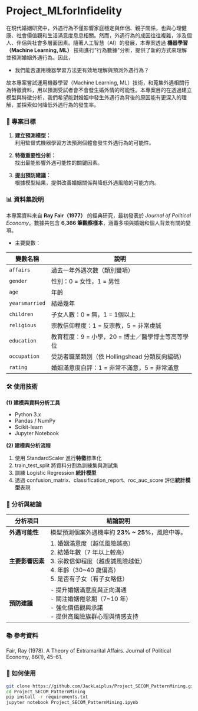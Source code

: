 # Project_MLforInfidelity

在現代婚姻研究中，外遇行為不僅影響家庭穩定與伴侶、親子關係，也與心理健康、社會價值觀和生活滿意度息息相關。然而，外遇行為的成因往往複雜，涉及個人、伴侶與社會多層面因素。隨著人工智慧（AI）的發展，本專案透過 __機器學習（Machine Learning, ML）__ 技術進行"行為數據"分析，提供了新的方式來理解並預測婚姻外遇行為。因此，

- 我們能否運用機器學習方法更有效地理解與預測外遇行為？

故本專案嘗試運用機器學習（Machine Learning, ML）技術，和蒐集外遇相關行為特徵資料，用以預測受試者會不會發生婚外情的可能性。本專案目的在透過建立模型與特徵分析，我們希望能對婚姻中發生外遇行為背後的原因能有更深入的理解，並探索如何降低外遇行為的發生率。

### 🎯 專案目標

1. **建立預測模型：**  
   利用監督式機器學習方法預測個體會發生外遇行為的可能性。

2. **特徵重要性分析：**  
   找出最能影響外遇可能性的關鍵因素。

3. **提出預防建議：**  
   根據模型結果，提供改善婚姻關係與降低外遇風險的可能方向。

### 📊 資料集說明

本專案資料來自 **Ray Fair（1977）** 的經典研究，最初發表於 *Journal of Political Economy*。數據共包含 **6,366 筆觀察樣本**，涵蓋多項與婚姻和個人背景有關的變項。

- 主要變數：

| 變數名稱             | 說明                                                                  |
|----------------------|-------------------------------------------------------------------------|
| `affairs`            | 過去一年外遇次數（類別變項）                                            |
| `gender`             | 性別：0 = 女性，1 = 男性                                               |
| `age`                | 年齡                                                                |
| `yearsmarried`        | 結婚幾年                                                            |
| `children`           | 子女人數：0 = 無，1 = 1個以上                                          |
| `religious`          | 宗教信仰程度：1 = 反宗教，5 = 非常虔誠                                 |
| `education`               | 教育程度：9 = 小學，20 = 博士／醫學博士等高等學位                      |
| `occupation`              | 受訪者職業類別（依 Hollingshead 分類反向編碼）                         |
| `rating`             | 婚姻滿意度自評：1 = 非常不滿意，5 = 非常滿意                           |

### 🛠️ 使用技術

**(1) 建模與資料分析工具**
- Python 3.x
- Pandas / NumPy
- Scikit-learn
- Jupyter Notebook

**(2) 建模與分析流程**
1.  使用 StandardScaler 進行**特徵**標準化  
2.  train_test_split 將資料分割為訓練集與測試集  
3.  訓練 Logistic Regression **統計模型**  
4.  透過 confusion_matrix、classification_report、roc_auc_score 評估**統計模型**表現

### 💍 分析與結論

| 分析項目 | 結論說明 |
|------|------|
| **外遇可能性** | 模型預測個案外遇機率約 **23% ~ 25%**，風險中等。 |
| **主要影響因素** | 1. 婚姻滿意度（越低風險越高）<br>2. 結婚年數（7 年以上較高）<br>3. 宗教信仰程度（越虔誠風險越低）<br>4. 年齡（30~40 歲偏高）<br>5. 是否有子女（有子女略低） |
| **預防建議** | - 提升婚姻滿意度與正向溝通<br>- 關注婚姻倦怠期（7~10 年）<br>- 強化價值觀與承諾<br>- 提供高風險族群心理與情感支持 |gi

### 📚 參考資料

Fair, Ray (1978). A Theory of Extramarital Affairs. Journal of Political Economy, 86(1), 45–61.

### 🚀 如何使用

```bash
git clone https://github.com/JackLaiplus/Project_SECOM_PatternMining.git
cd Project_SECOM_PatternMining
pip install -r requirements.txt
jupyter notebook Project_SECOM_PatternMining.ipynb
```



